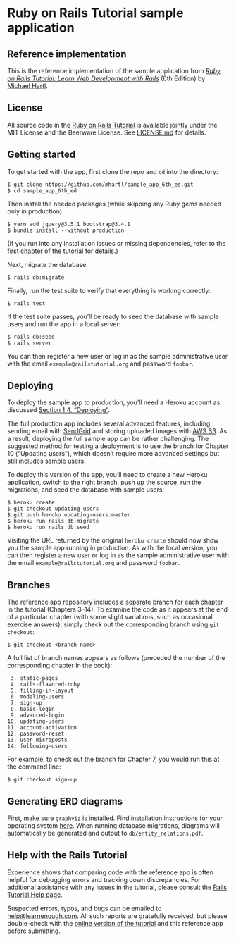 # Ruby on Rails Tutorial sample application

## Reference implementation

This is the reference implementation of the sample application from
[_Ruby on Rails Tutorial: Learn Web Development with Rails_](https://www.railstutorial.org/)
(6th Edition) by [Michael Hartl](http://www.michaelhartl.com/).

## License

All source code in the [Ruby on Rails Tutorial](https://www.railstutorial.org/)
is available jointly under the MIT License and the Beerware License. See
[LICENSE.md](LICENSE.md) for details.

## Getting started

To get started with the app, first clone the repo and `cd` into the directory:

```
$ git clone https://github.com/mhartl/sample_app_6th_ed.git
$ cd sample_app_6th_ed
```

Then install the needed packages (while skipping any Ruby gems needed only in
production):

```
$ yarn add jquery@3.5.1 bootstrap@3.4.1
$ bundle install --without production
```

(If you run into any installation issues or missing dependencies, refer to the
[first chapter](https://www.learnenough.com/ruby-on-rails-6th-edition-tutorial/beginning)
of the tutorial for details.)

Next, migrate the database:

```
$ rails db:migrate
```

Finally, run the test suite to verify that everything is working correctly:

```
$ rails test
```

If the test suite passes, you’ll be ready to seed the database with sample users
and run the app in a local server:

```
$ rails db:seed
$ rails server
```

You can then register a new user or log in as the sample administrative user
with the email `example@railstutorial.org` and password `foobar`.

## Deploying

To deploy the sample app to production, you’ll need a Heroku account as
discussed
[Section 1.4, “Deploying”](https://www.railstutorial.org/book/beginning#sec-deploying).

The full production app includes several advanced features, including sending
email with [SendGrid](https://sendgrid.com/) and storing uploaded images with
[AWS S3](https://aws.amazon.com/s3/). As a result, deploying the full sample app
can be rather challenging. The suggested method for testing a deployment is to
use the branch for Chapter 10 (“Updating users”), which doesn’t require more
advanced settings but still includes sample users.

To deploy this version of the app, you’ll need to create a new Heroku
application, switch to the right branch, push up the source, run the migrations,
and seed the database with sample users:

```
$ heroku create
$ git checkout updating-users
$ git push heroku updating-users:master
$ heroku run rails db:migrate
$ heroku run rails db:seed
```

Visiting the URL returned by the original `heroku create` should now show you
the sample app running in production. As with the local version, you can then
register a new user or log in as the sample administrative user with the email
`example@railstutorial.org` and password `foobar`.

## Branches

The reference app repository includes a separate branch for each chapter in the
tutorial (Chapters 3–14). To examine the code as it appears at the end of a
particular chapter (with some slight variations, such as occasional exercise
answers), simply check out the corresponding branch using `git checkout`:

```
$ git checkout <branch name>
```

A full list of branch names appears as follows (preceded the number of the
corresponding chapter in the book):

```
 3. static-pages
 4. rails-flavored-ruby
 5. filling-in-layout
 6. modeling-users
 7. sign-up
 8. basic-login
 9. advanced-login
10. updating-users
11. account-activation
12. password-reset
13. user-microposts
14. following-users
```

For example, to check out the branch for Chapter 7, you would run this at the
command line:

```
$ git checkout sign-up
```

## Generating ERD diagrams

First, make sure `graphviz` is installed. Find installation instructions for
your operating system [here](https://www.graphviz.org/download/). When running
database migrations, diagrams will automatically be generated and output to
`db/entity_relations.pdf`.

## Help with the Rails Tutorial

Experience shows that comparing code with the reference app is often helpful for
debugging errors and tracking down discrepancies. For additional assistance with
any issues in the tutorial, please consult the
[Rails Tutorial Help page](https://www.railstutorial.org/help).

Suspected errors, typos, and bugs can be emailed to <help@learnenough.com>. All
such reports are gratefully received, but please double-check with the
[online version of the tutorial](https://www.railstutorial.org/book) and this
reference app before submitting.
